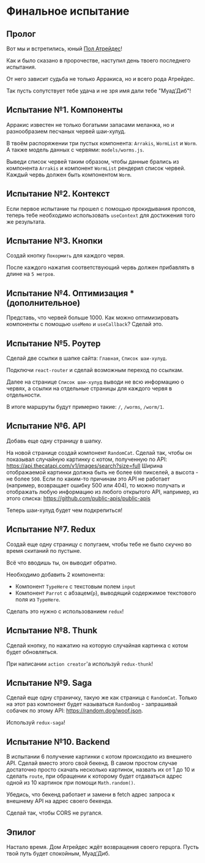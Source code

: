 # Финальное испытание

## Пролог

Вот мы и встретились, юный [Пол Атрейдес](https://ru.wikipedia.org/wiki/%D0%94%D1%8E%D0%BD%D0%B0_(%D1%80%D0%BE%D0%BC%D0%B0%D0%BD))!

Как и было сказано в пророчестве, наступил день твоего последнего испытания.

От него зависит судьба не только Арракиса, но и всего рода Атрейдес.

Так пусть сопутствует тебе удача и не зря имя дали тебе "Муад’Диб"!

## Испытание №1. Компоненты

Арракис известен не только богатыми запасами меланжа, но и разнообразием песчаных червей шаи-хулуд.

В твоём распоряжении три пустых компонента: `Arrakis`, `WormList` и `Worm`. А также модель данных с червями: `models/worms.js`.

Выведи список червей таким образом, чтобы данные брались из компонента `Arrakis` и компонент `WormList` рендерил список червей. Каждый червь должен быть компонентом `Worm`.

## Испытание №2. Контекст

Если первое испытание ты прошел с помощью прокидывания пропсов, теперь тебе необходимо использовать `useContext` для достижения того же результата.

## Испытание №3. Кнопки

Создай кнопку `Покормить` для каждого червя.

После каждого нажатия соответствующий червь должен прибавлять в длине на `5 метров`.

## Испытание №4. Оптимизация * (дополнительное)

Представь, что червей больше 1000. Как можно оптимизировать компоненты с помощью `useMemo` и `useCallback`? Сделай это.

## Испытание №5. Роутер

Сделай две ссылки в шапке сайта: `Главная`, `Список шаи-хулуд`.

Подключи `react-router` и сделай возможным переход по ссылкам.

Далее на странице `Список шаи-хулуд` выводи не всю информацию о червях, а ссылки на отдельные страницы для каждого червя в отдельности.

В итоге маршруты будут примерно такие: `/`, `/worms`, `/worm/1`.

## Испытание №6. API

Добавь еще одну страницу в шапку. 

На новой странице создай компонент `RandomCat`. Сделай так, чтобы он показывал случайную картинку с котом, полученную по API: https://api.thecatapi.com/v1/images/search?size=full 
Ширина отображаемой картинки должна быть не более `600` пикселей, а высота - не более `500`.
Если по каким-то причинам это API не работает (например, возвращает ошибку 500 или 404), то можно получать и отображать любую информацию из любого открытого API, например, из этого списка: https://github.com/public-apis/public-apis

Теперь шаи-хулуд будет чем подкрепиться!

## Испытание №7. Redux

Создай еще одну страницу с попугаем, чтобы тебе не было скучно во время скитаний по пустыне.

Всё что вводишь ты, он выводит обратно.

Необходимо добавить 2 компонента:
- Компонент `TypeHere` с текстовым полем `input`
- Компонент `Parrot` с абзацем(`p`), выводящий содержимое текстового поля из `TypeHere`.
  
Сделать это нужно с использованием `redux`!

## Испытание №8. Thunk

Сделай кнопку, по нажатию на которую случайная картинка с котом будет обновляться.

При написании `action creator`'а используй `redux-thunk`!

## Испытание №9. Saga

Сделай еще одну страничку, такую же как страница с `RandomCat`. Только на этот раз компонент будет называться `RandomDog` - запрашивай собачек по этому API: https://random.dog/woof.json.

Используй `redux-saga`!

## Испытание №10. Backend

В испытании 6 получение картинки с котом происходило из внешнего API. Сделай вместо этого свой бекенд.
В самом простом случае достаточно просто скачать несколько картинок, назвать их от 1 до 10 и сделать `route`, при обращении к которому будет отдаваться адрес одной из 10 картинок при помощи `Math.random()`.

Убедись, что бекенд работает и замени в fetch адрес запроса к внешнему API на адрес своего бекенда.

Сделай так, чтобы CORS не ругался.

## Эпилог

Настало время. Дом Атрейдес ждёт возвращения своего герцога. Пусть твой путь будет спокойным, Муад’Диб.
